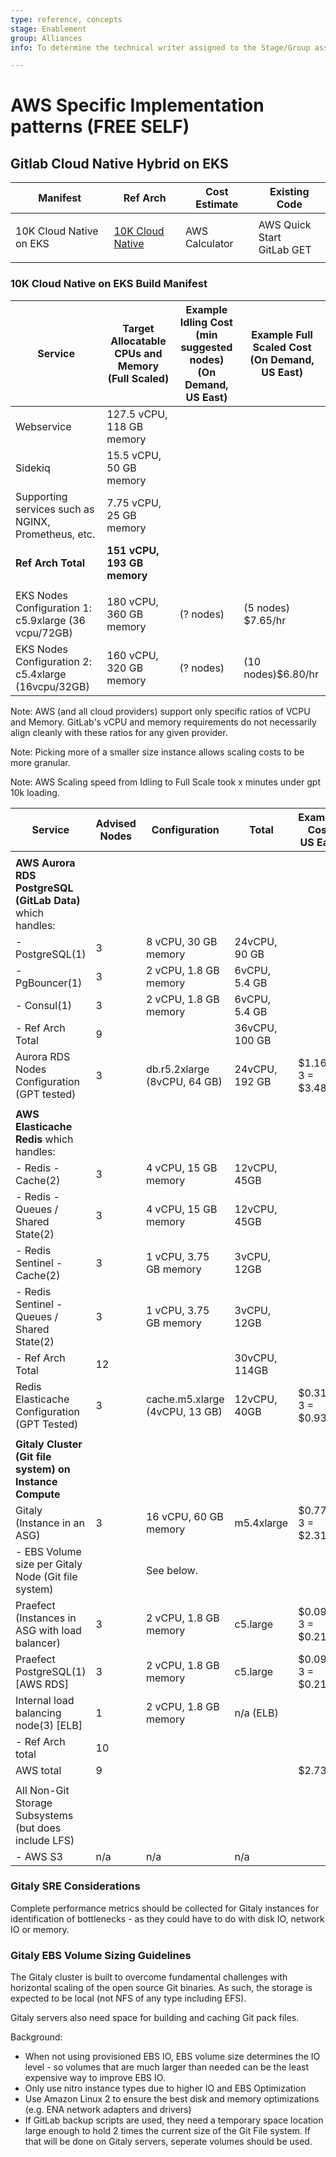 ```yaml
---
type: reference, concepts
stage: Enablement
group: Alliances
info: To determine the technical writer assigned to the Stage/Group associated with this page, see https://about.gitlab.com/handbook/engineering/ux/technical-writing/#assignments

---
```


# AWS Specific Implementation patterns **(FREE SELF)**


## Gitlab Cloud Native Hybrid on EKS


| Manifest                | Ref Arch                                                     | Cost Estimate  | Existing Code                   |
| ----------------------- | ------------------------------------------------------------ | -------------- | ------------------------------- |
|                         |                                                              |                |                                 |
| 10K Cloud Native on EKS | [10K Cloud Native](../../reference_architectures/10k_users.md#cloud-native-hybrid-reference-architecture-with-helm-charts-alternative) | AWS Calculator | AWS Quick Start<br />GitLab GET |
|                         |                                                              |                |                                 |

### 10K Cloud Native on EKS Build Manifest

| Service                                               | Target Allocatable CPUs and Memory (Full Scaled) | Example Idling Cost <br />(min suggested nodes)<br />(On Demand, US East) | Example Full Scaled Cost<br />(On Demand, US East) |
| ----------------------------------------------------- | ------------------------------------------------ | ------------------------------------------------------------ | -------------------------------------------------- |
| Webservice                                            | 127.5 vCPU, 118 GB memory                        |                                                              |                                                    |
| Sidekiq                                               | 15.5 vCPU, 50 GB memory                          |                                                              |                                                    |
| Supporting services such as NGINX, Prometheus, etc.   | 7.75 vCPU, 25 GB memory                          |                                                              |                                                    |
| **Ref Arch Total**                                    | **151 vCPU, 193 GB memory**                      |                                                              |                                                    |
|                                                       |                                                  |                                                              |                                                    |
| EKS Nodes Configuration 1:  c5.9xlarge (36 vcpu/72GB) | 180 vCPU, 360 GB memory                          | (? nodes)                                                    | (5 nodes) $7.65/hr                                 |
| EKS Nodes Configuration 2: c5.4xlarge (16vcpu/32GB)   | 160 vCPU, 320 GB memory                          | (? nodes)                                                    | (10 nodes)$6.80/hr                                 |

Note: AWS (and all cloud providers) support only specific ratios of VCPU and Memory.  GitLab's vCPU and memory requirements do not necessarily align cleanly with these ratios for any given provider.

Note: Picking more of a smaller size instance allows scaling costs to be more granular.

Note: AWS Scaling speed from Idling to Full Scale took x minutes under gpt 10k loading.

| Service                                                    | Advised <br />Nodes | Configuration                  | Total          | Example Cost<br />US East |
| ---------------------------------------------------------- | ------------------- | ------------------------------ | -------------- | ------------------------- |
|                                                            |                     |                                |                |                           |
| **AWS Aurora RDS PostgreSQL (GitLab Data)** which handles: |                     |                                |                |                           |
| - PostgreSQL(1)                                            | 3                   | 8 vCPU, 30 GB memory           | 24vCPU, 90 GB  |                           |
| - PgBouncer(1)                                             | 3                   | 2 vCPU, 1.8 GB memory          | 6vCPU, 5.4 GB  |                           |
| - Consul(1)                                                | 3                   | 2 vCPU, 1.8 GB memory          | 6vCPU, 5.4 GB  |                           |
| - Ref Arch Total                                           | 9                   |                                | 36vCPU, 100 GB |                           |
| Aurora RDS Nodes Configuration (GPT tested)                | 3                   | db.r5.2xlarge (8vCPU, 64 GB)   | 24vCPU, 192 GB | $1.16 x 3 = $3.48/hr      |
|                                                            |                     |                                |                |                           |
| **AWS Elasticache Redis** which handles:                   |                     |                                |                |                           |
| - Redis - Cache(2)                                         | 3                   | 4 vCPU, 15 GB memory           | 12vCPU, 45GB   |                           |
| - Redis - Queues / Shared State(2)                         | 3                   | 4 vCPU, 15 GB memory           | 12vCPU, 45GB   |                           |
| - Redis Sentinel - Cache(2)                                | 3                   | 1 vCPU, 3.75 GB memory         | 3vCPU, 12GB    |                           |
| - Redis Sentinel - Queues / Shared State(2)                | 3                   | 1 vCPU, 3.75 GB memory         | 3vCPU, 12GB    |                           |
| - Ref Arch Total                                           | 12                  |                                | 30vCPU, 114GB  |                           |
| Redis Elasticache Configuration (GPT Tested)               | 3                   | cache.m5.xlarge (4vCPU, 13 GB) | 12vCPU, 40GB   | $0.31 x 3 = $0.93/hr      |
|                                                            |                     |                                |                |                           |
| **Gitaly Cluster (Git file system) on Instance Compute**   |                     |                                |                |                           |
| Gitaly (Instance in an ASG)                                | 3                   | 16 vCPU, 60 GB memory          | m5.4xlarge     | $0.77 x 3 = $2.31/hr      |
| - EBS Volume size per Gitaly Node (Git file system)        |                     | See below.                     |                |                           |
| Praefect (Instances in ASG with load balancer)             | 3                   | 2 vCPU, 1.8 GB memory          | c5.large       | $0.09 x 3 = $0.21/hr      |
| Praefect PostgreSQL(1) [AWS RDS]                           | 3                   | 2 vCPU, 1.8 GB memory          | c5.large       | $0.09 x 3 = $0.21/hr      |
| Internal load balancing node(3) [ELB]                      | 1                   | 2 vCPU, 1.8 GB memory          | n/a (ELB)      |                           |
| - Ref Arch total                                           | 10                  |                                |                |                           |
| AWS total                                                  | 9                   |                                |                | $2.73/hr                  |
|                                                            |                     |                                |                |                           |
| All Non-Git Storage Subsystems (but does include LFS)      |                     |                                |                |                           |
| - AWS S3                                                   | n/a                 | n/a                            | n/a            |                           |

### Gitaly SRE Considerations

Complete performance metrics should be collected for Gitaly instances for identification of bottlenecks - as they could have to do with disk IO, network IO or memory.

### Gitaly EBS Volume Sizing Guidelines

The Gitaly cluster is built to overcome fundamental challenges with horizontal scaling of the open source Git binaries.  As such, the storage is expected to be local (not NFS of any type including EFS).

Gitaly servers also need space for building and caching Git pack files.

Background:

* When not using provisioned EBS IO, EBS volume size determines the IO level - so volumes that are much larger than needed can be the least expensive way to improve EBS IO.
* Only use nitro instance types due to higher IO and EBS Optimization
* Use Amazon Linux 2 to ensure the best disk and memory optimizations (e.g. ENA network adapters and drivers)
* If GitLab backup scripts are used, they need a temporary space location large enough to hold 2 times the current size of the Git File system. If that will be done on Gitaly servers, seperate volumes should be used. 